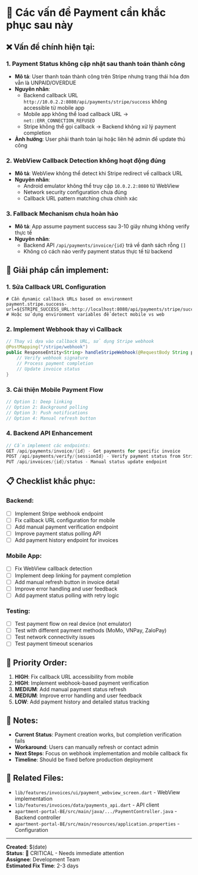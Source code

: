 # 🚨 Các vấn đề Payment cần khắc phục sau này

## ❌ Vấn đề chính hiện tại:

### 1. **Payment Status không cập nhật sau thanh toán thành công**
- **Mô tả**: User thanh toán thành công trên Stripe nhưng trạng thái hóa đơn vẫn là UNPAID/OVERDUE
- **Nguyên nhân**: 
  - Backend callback URL `http://10.0.2.2:8080/api/payments/stripe/success` không accessible từ mobile app
  - Mobile app không thể load callback URL → `net::ERR_CONNECTION_REFUSED`
  - Stripe không thể gọi callback → Backend không xử lý payment completion
- **Ảnh hưởng**: User phải thanh toán lại hoặc liên hệ admin để update thủ công

### 2. **WebView Callback Detection không hoạt động đúng**
- **Mô tả**: WebView không thể detect khi Stripe redirect về callback URL
- **Nguyên nhân**: 
  - Android emulator không thể truy cập `10.0.2.2:8080` từ WebView
  - Network security configuration chưa đúng
  - Callback URL pattern matching chưa chính xác

### 3. **Fallback Mechanism chưa hoàn hảo**
- **Mô tả**: App assume payment success sau 3-10 giây nhưng không verify thực tế
- **Nguyên nhân**: 
  - Backend API `/api/payments/invoice/{id}` trả về danh sách rỗng `[]`
  - Không có cách nào verify payment status thực tế từ backend

## 🔧 Giải pháp cần implement:

### 1. **Sửa Callback URL Configuration**
```properties
# Cần dynamic callback URLs based on environment
payment.stripe.success-url=${STRIPE_SUCCESS_URL:http://localhost:8080/api/payments/stripe/success}
# Hoặc sử dụng environment variables để detect mobile vs web
```

### 2. **Implement Webhook thay vì Callback**
```java
// Thay vì dựa vào callback URL, sử dụng Stripe webhook
@PostMapping("/stripe/webhook")
public ResponseEntity<String> handleStripeWebhook(@RequestBody String payload, @RequestHeader("Stripe-Signature") String sigHeader) {
    // Verify webhook signature
    // Process payment completion
    // Update invoice status
}
```

### 3. **Cải thiện Mobile Payment Flow**
```dart
// Option 1: Deep linking
// Option 2: Background polling
// Option 3: Push notifications
// Option 4: Manual refresh button
```

### 4. **Backend API Enhancement**
```java
// Cần implement các endpoints:
GET /api/payments/invoice/{id} - Get payments for specific invoice
POST /api/payments/verify/{sessionId} - Verify payment status from Stripe
PUT /api/invoices/{id}/status - Manual status update endpoint
```

## 📋 Checklist khắc phục:

### Backend:
- [ ] Implement Stripe webhook endpoint
- [ ] Fix callback URL configuration for mobile
- [ ] Add manual payment verification endpoint
- [ ] Improve payment status polling API
- [ ] Add payment history endpoint for invoices

### Mobile App:
- [ ] Fix WebView callback detection
- [ ] Implement deep linking for payment completion
- [ ] Add manual refresh button in invoice detail
- [ ] Improve error handling and user feedback
- [ ] Add payment status polling with retry logic

### Testing:
- [ ] Test payment flow on real device (not emulator)
- [ ] Test with different payment methods (MoMo, VNPay, ZaloPay)
- [ ] Test network connectivity issues
- [ ] Test payment timeout scenarios

## 🎯 Priority Order:

1. **HIGH**: Fix callback URL accessibility from mobile
2. **HIGH**: Implement webhook-based payment verification
3. **MEDIUM**: Add manual payment status refresh
4. **MEDIUM**: Improve error handling and user feedback
5. **LOW**: Add payment history and detailed status tracking

## 📝 Notes:

- **Current Status**: Payment creation works, but completion verification fails
- **Workaround**: Users can manually refresh or contact admin
- **Next Steps**: Focus on webhook implementation and mobile callback fix
- **Timeline**: Should be fixed before production deployment

## 🔗 Related Files:

- `lib/features/invoices/ui/payment_webview_screen.dart` - WebView implementation
- `lib/features/invoices/data/payments_api.dart` - API client
- `apartment-portal-BE/src/main/java/.../PaymentController.java` - Backend controller
- `apartment-portal-BE/src/main/resources/application.properties` - Configuration

---

**Created**: $(date)  
**Status**: 🔴 CRITICAL - Needs immediate attention  
**Assignee**: Development Team  
**Estimated Fix Time**: 2-3 days

